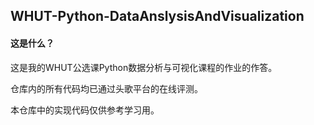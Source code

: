 ## WHUT-Python-DataAnslysisAndVisualization

#### 这是什么？

这是我的WHUT公选课Python数据分析与可视化课程的作业的作答。

仓库内的所有代码均已通过头歌平台的在线评测。

本仓库中的实现代码仅供参考学习用。

